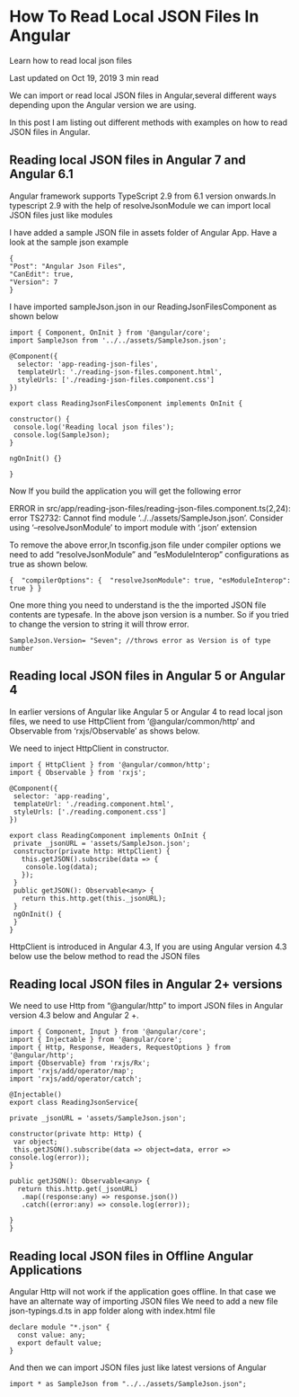 # How To Read Local JSON Files In Angular

Learn how to read local json files

Last updated on Oct 19, 2019 3 min read

We can import or read local JSON files in Angular,several different ways depending upon the Angular version we are using.

In this post I am listing out different methods with examples on how to read JSON files in Angular.

## Reading local JSON files in Angular 7 and Angular 6.1

Angular framework supports TypeScript 2.9 from 6.1 version onwards.In typescript 2.9 with the help of resolveJsonModule we can import local JSON files just like modules

I have added a sample JSON file in assets folder of Angular App. Have a look at the sample json example

```
{
"Post": "Angular Json Files",
"CanEdit": true,
"Version": 7
}
```

I have imported sampleJson.json in our ReadingJsonFilesComponent as shown below

```
import { Component, OnInit } from '@angular/core';
import SampleJson from '../../assets/SampleJson.json';

@Component({
  selector: 'app-reading-json-files',
  templateUrl: './reading-json-files.component.html',
  styleUrls: ['./reading-json-files.component.css']
})

export class ReadingJsonFilesComponent implements OnInit {

constructor() {
 console.log('Reading local json files');
 console.log(SampleJson);
}

ngOnInit() {}

}
```

Now If you build the application you will get the following error

ERROR in src/app/reading-json-files/reading-json-files.component.ts(2,24): error TS2732: Cannot find module ‘../../assets/SampleJson.json’. Consider using ‘–resolveJsonModule’ to import module with ‘.json’ extension

To remove the above error,In tsconfig.json file under compiler options we need to add “resolveJsonModule” and ”esModuleInterop” configurations as true as shown below.

```
{  "compilerOptions": {  "resolveJsonModule": true, "esModuleInterop": true } }
```

One more thing you need to understand is the the imported JSON file contents are typesafe. In the above json version is a number. So if you tried to change the version to string it will throw error.

```
SampleJson.Version= "Seven"; //throws error as Version is of type number
```

## Reading local JSON files in Angular 5 or Angular 4

In earlier versions of Angular like Angular 5 or Angular 4 to read local json files, we need to use HttpClient from ‘@angular/common/http’ and Observable from ‘rxjs/Observable’ as shows below.

We need to inject HttpClient in constructor.

```
import { HttpClient } from '@angular/common/http';
import { Observable } from 'rxjs';

@Component({
 selector: 'app-reading',
 templateUrl: './reading.component.html',
 styleUrls: ['./reading.component.css']
})

export class ReadingComponent implements OnInit {
 private _jsonURL = 'assets/SampleJson.json';
 constructor(private http: HttpClient) {
   this.getJSON().subscribe(data => {
    console.log(data);
   });
 }
 public getJSON(): Observable<any> {
   return this.http.get(this._jsonURL);
 }
 ngOnInit() {
 }
}
```

HttpClient is introduced in Angular 4.3, If you are using Angular version 4.3 below use the below method to read the JSON files

## Reading local JSON files in Angular 2+ versions

We need to use Http from “@angular/http” to import JSON files in Angular version 4.3 below and Angular 2 +.

```
import { Component, Input } from '@angular/core';
import { Injectable } from '@angular/core';
import { Http, Response, Headers, RequestOptions } from '@angular/http';
import {Observable} from 'rxjs/Rx';
import 'rxjs/add/operator/map';
import 'rxjs/add/operator/catch';

@Injectable()
export class ReadingJsonService{

private _jsonURL = 'assets/SampleJson.json';

constructor(private http: Http) {
 var object;
 this.getJSON().subscribe(data => object=data, error => console.log(error));
}

public getJSON(): Observable<any> {
  return this.http.get(_jsonURL)
   .map((response:any) => response.json())
   .catch((error:any) => console.log(error));

}
}
```

## Reading local JSON files in Offline Angular Applications

Angular Http will not work if the application goes offline. In that case we have an alternate way of importing JSON files We need to add a new file json-typings.d.ts in app folder along with index.html file

```
declare module "*.json" {
  const value: any;
  export default value;
}
```

And then we can import JSON files just like latest versions of Angular

`import * as SampleJson from "../../assets/SampleJson.json";`
